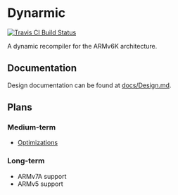 Dynarmic
========
[![Travis CI Build Status](https://api.travis-ci.org/MerryMage/dynarmic.svg?branch=master)](https://travis-ci.org/MerryMage/dynarmic/branches)

A dynamic recompiler for the ARMv6K architecture.

Documentation
-------------

Design documentation can be found at [docs/Design.md](docs/Design.md).

Plans
-----

### Medium-term

* [Optimizations](https://github.com/MerryMage/dynarmic/issues/22)

### Long-term

* ARMv7A support
* ARMv5 support
